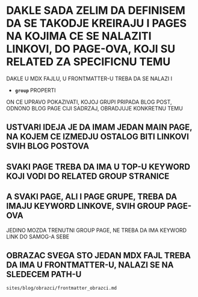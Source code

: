 # DAKLE SADA ZELIM DA DEFINISEM DA SE TAKODJE KREIRAJU I PAGES NA KOJIMA CE SE NALAZITI LINKOVI, DO PAGE-OVA, KOJI SU RELATED ZA SPECIFICNU TEMU

DAKLE U MDX FAJLU, U FRONTMATTER-U TREBA DA SE NALAZI I

- **`group`** PROPERTI

ON CE UPRAVO POKAZIVATI, KOJOJ GRUPI PRIPADA BLOG POST, ODNONO BLOG PAGE CIJI SADRZAJ, OBRADJUJE KONKRETNU TEMU

## USTVARI IDEJA JE DA IMAM JEDAN MAIN PAGE, NA KOJEM CE IZMEDJU OSTALOG BITI LINKOVI SVIH BLOG POSTOVA

## SVAKI PAGE TREBA DA IMA U TOP-U KEYWORD KOJI VODI DO RELATED GROUP STRANICE

## A SVAKI PAGE, ALI I PAGE GRUPE, TREBA DA IMAJU KEYWORD LINKOVE, SVIH GROUP PAGE-OVA

JEDINO MOZDA TRENUTNI GROUP PAGE, NE TREBA DA IMA KEYWORD LINK DO SAMOG-A SEBE

## OBRAZAC SVEGA STO JEDAN MDX FAJL TREBA DA IMA U FRONTMATTER-U, NALAZI SE NA SLEDECEM PATH-U

`sites/blog/obrazci/frontmatter_obrazci.md`
